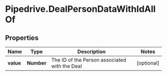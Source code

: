 # Pipedrive.DealPersonDataWithIdAllOf

## Properties

Name | Type | Description | Notes
------------ | ------------- | ------------- | -------------
**value** | **Number** | The ID of the Person associated with the Deal | [optional] 


